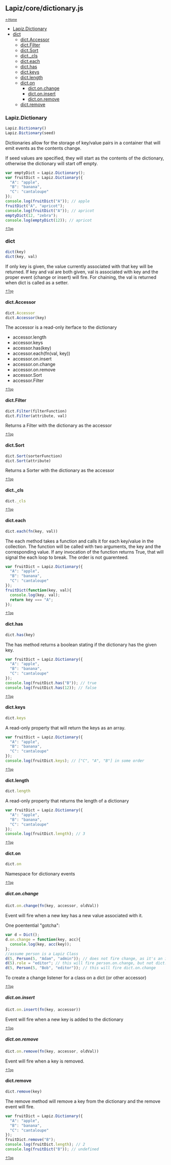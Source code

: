 ## Lapiz/core/dictionary.js<a name="__top"></a>

<sub><sup>[&larr;Home](index.md)</sup></sub>

* [Lapiz.Dictionary](#Lapiz.Dictionary)
* [dict](#dict)
  * [dict.Accessor](#dict.Accessor)
  * [dict.Filter](#dict.Filter)
  * [dict.Sort](#dict.Sort)
  * [dict._cls](#dict._cls)
  * [dict.each](#dict.each)
  * [dict.has](#dict.has)
  * [dict.keys](#dict.keys)
  * [dict.length](#dict.length)
  * [dict.on](#dict.on)
    * [dict.on.change](#dict.on.change)
    * [dict.on.insert](#dict.on.insert)
    * [dict.on.remove](#dict.on.remove)
  * [dict.remove](#dict.remove)

### <a name='Lapiz.Dictionary'></a>Lapiz.Dictionary
```javascript
Lapiz.Dictionary()
Lapiz.Dictionary(seed)
```
Dictionaries allow for the storage of key/value pairs in a container that
will emit events as the contents change.

If seed values are specified, they will start as the contents of the
dictionary, otherwise the dictionary will start off empty.
```javascript
var emptyDict = Lapiz.Dictionary();
var fruitDict = Lapiz.Dictionary({
  "A": "apple",
  "B": "banana",
  "C": "cantaloupe"
});
console.log(fruitDict("A")); // apple
fruitDict("A", "apricot");
console.log(fruitDict("A")); // apricot
emptyDict(12, "zebra");
console.log(emptyDict(12)); // apricot
```

<sub><sup>[&uarr;Top](#__top)</sup></sub>
### <a name='dict'></a>dict
```javascript
dict(key)
dict(key, val)
```
If only key is given, the value currently associated with that key will
be returned. If key and val are both given, val is associated with key
and the proper event (change or insert) will fire. For chaining, the
val is returned when dict is called as a setter.

<sub><sup>[&uarr;Top](#__top)</sup></sub>
#### <a name='dict.Accessor'></a>dict.Accessor
```javascript
dict.Accessor
dict.Accessor(key)
```
The accessor is a read-only iterface to the dictionary

* accessor.length
* accessor.keys
* accessor.has(key)
* accessor.each(fn(val, key))
* accessor.on.insert
* accessor.on.change
* accessor.on.remove
* accessor.Sort
* accessor.Filter

<sub><sup>[&uarr;Top](#__top)</sup></sub>
#### <a name='dict.Filter'></a>dict.Filter
```javascript
dict.Filter(filterFunction)
dict.Filter(attribute, val)
```
Returns a Filter with the dictionary as the accessor

<sub><sup>[&uarr;Top](#__top)</sup></sub>
#### <a name='dict.Sort'></a>dict.Sort
```javascript
dict.Sort(sorterFunction)
dict.Sort(attribute)
```
Returns a Sorter with the dictionary as the accessor

<sub><sup>[&uarr;Top](#__top)</sup></sub>
#### <a name='dict._cls'></a>dict._cls
```javascript
dict._cls
```

<sub><sup>[&uarr;Top](#__top)</sup></sub>
#### <a name='dict.each'></a>dict.each
```javascript
dict.each(fn(key, val))
```
The each method takes a function and calls it for each key/value in the
collection. The function will be called with two arguments, the key and
the corresponding value. If any invocation of the function returns True,
that will signal the each loop to break. The order is not guarenteed.
```javascript
var fruitDict = Lapiz.Dictionary({
  "A": "apple",
  "B": "banana",
  "C": "cantaloupe"
});
fruitDict(function(key, val){
  console.log(key, val);
  return key === "A";
});
```

<sub><sup>[&uarr;Top](#__top)</sup></sub>
#### <a name='dict.has'></a>dict.has
```javascript
dict.has(key)
```
The has method returns a boolean stating if the dictionary has the given
key.
```javascript
var fruitDict = Lapiz.Dictionary({
  "A": "apple",
  "B": "banana",
  "C": "cantaloupe"
});
console.log(fruitDict.has("B")); // true
console.log(fruitDict.has(12)); // false
```

<sub><sup>[&uarr;Top](#__top)</sup></sub>
#### <a name='dict.keys'></a>dict.keys
```javascript
dict.keys
```
A read-only property that will return the keys as an array.
```javascript
var fruitDict = Lapiz.Dictionary({
  "A": "apple",
  "B": "banana",
  "C": "cantaloupe"
});
console.log(fruitDict.keys); // ["C", "A", "B"] in some order
```

<sub><sup>[&uarr;Top](#__top)</sup></sub>
#### <a name='dict.length'></a>dict.length
```javascript
dict.length
```
A read-only property that returns the length of a dictionary
```javascript
var fruitDict = Lapiz.Dictionary({
  "A": "apple",
  "B": "banana",
  "C": "cantaloupe"
});
console.log(fruitDict.length); // 3
```

<sub><sup>[&uarr;Top](#__top)</sup></sub>
#### <a name='dict.on'></a>dict.on
```javascript
dict.on
```
Namespace for dictionary events

<sub><sup>[&uarr;Top](#__top)</sup></sub>
##### <a name='dict.on.change'></a>dict.on.change
```javascript
dict.on.change(fn(key, accessor, oldVal))
```
Event will fire when a new key has a new value associated with it.

One poentential "gotcha":
```javascript
var d = Dict();
d.on.change = function(key, acc){
  console.log(key, acc(key));
};
//assume person is a Lapiz Class
d(5, Person(5, "Adam", "admin")); // does not fire change, as it's an insert
d(5).role = "editor"; // this will fire person.on.change, but not dict.on.change
d(5, Person(5, "Bob", "editor")); // this will fire dict.on.change
```
To create a change listener for a class on a dict (or other accessor)

<sub><sup>[&uarr;Top](#__top)</sup></sub>
##### <a name='dict.on.insert'></a>dict.on.insert
```javascript
dict.on.insert(fn(key, accessor))
```
Event will fire when a new key is added to the dictionary

<sub><sup>[&uarr;Top](#__top)</sup></sub>
##### <a name='dict.on.remove'></a>dict.on.remove
```javascript
dict.on.remove(fn(key, accessor, oldVal))
```
Event will fire when a key is removed.

<sub><sup>[&uarr;Top](#__top)</sup></sub>
#### <a name='dict.remove'></a>dict.remove
```javascript
dict.remove(key)
```
The remove method will remove a key from the dictionary and the remove
event will fire.
```javascript
var fruitDict = Lapiz.Dictionary({
  "A": "apple",
  "B": "banana",
  "C": "cantaloupe"
});
fruitDict.remove("B");
console.log(fruitDict.length); // 2
console.log(fruitDict("B")); // undefined
```

<sub><sup>[&uarr;Top](#__top)</sup></sub>